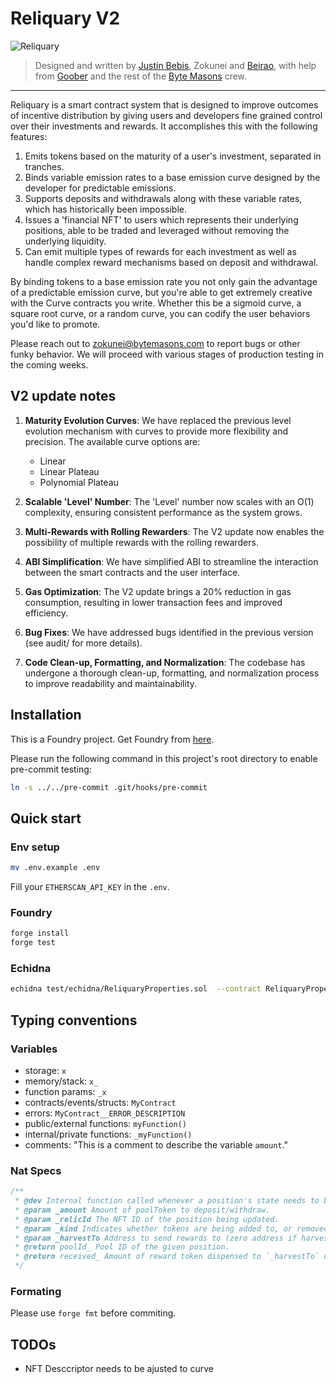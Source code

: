 # Reliquary V2

![Reliquary](header.png "Reliquary")

> Designed and written by [Justin Bebis](https://twitter.com/0xBebis_), Zokunei and [Beirao](https://twitter.com/0xBeirao), with help from [Goober](https://twitter.com/0xGoober) and the rest of the [Byte Masons](https://twitter.com/ByteMasons) crew.

---

Reliquary is a smart contract system that is designed to improve outcomes of incentive distribution by giving users and developers fine grained control over their investments and rewards. It accomplishes this with the following features:

1. Emits tokens based on the maturity of a user's investment, separated in tranches.
2. Binds variable emission rates to a base emission curve designed by the developer for predictable emissions.
3. Supports deposits and withdrawals along with these variable rates, which has historically been impossible.
4. Issues a 'financial NFT' to users which represents their underlying positions, able to be traded and leveraged without removing the underlying liquidity.
5. Can emit multiple types of rewards for each investment as well as handle complex reward mechanisms based on deposit and withdrawal.

By binding tokens to a base emission rate you not only gain the advantage of a predictable emission curve, but you're able
to get extremely creative with the Curve contracts you write. Whether this be a sigmoid curve, a square root curve, or a
random curve, you can codify the user behaviors you'd like to promote.

Please reach out to zokunei@bytemasons.com to report bugs or other funky behavior. We will proceed with various stages of production
testing in the coming weeks.

## V2 update notes

1. **Maturity Evolution Curves**: We have replaced the previous level evolution mechanism with curves to provide more flexibility and precision. The available curve options are:
   - Linear
   - Linear Plateau
   - Polynomial Plateau

2. **Scalable 'Level' Number**: The 'Level' number now scales with an O(1) complexity, ensuring consistent performance as the system grows.

3. **Multi-Rewards with Rolling Rewarders**: The V2 update now enables the possibility of multiple rewards with the rolling rewarders.

4. **ABI Simplification**: We have simplified ABI to streamline the interaction between the smart contracts and the user interface.

5. **Gas Optimization**: The V2 update brings a 20% reduction in gas consumption, resulting in lower transaction fees and improved efficiency.

6. **Bug Fixes**: We have addressed bugs identified in the previous version (see audit/ for more details).

7. **Code Clean-up, Formatting, and Normalization**: The codebase has undergone a thorough clean-up, formatting, and normalization process to improve readability and maintainability.

## Installation

This is a Foundry project. Get Foundry from [here](https://github.com/foundry-rs/foundry).

Please run the following command in this project's root directory to enable pre-commit testing:

```bash
ln -s ../../pre-commit .git/hooks/pre-commit
```

## Quick start

### Env setup
```bash
mv .env.example .env
```
Fill your `ETHERSCAN_API_KEY` in the `.env`.

### Foundry
```bash
forge install
forge test
```

### Echidna
```bash
echidna test/echidna/ReliquaryProperties.sol  --contract ReliquaryProperties --config test/echidna/config1_fast.yaml
```

## Typing conventions

### Variables

-   storage: `x`
-   memory/stack: `x_`
-   function params: `_x`
-   contracts/events/structs: `MyContract`
-   errors: `MyContract__ERROR_DESCRIPTION`
-   public/external functions: `myFunction()`
-   internal/private functions: `_myFunction()`
-   comments: "This is a comment to describe the variable `amount`."

### Nat Specs

```js
/**
 * @dev Internal function called whenever a position's state needs to be modified.
 * @param _amount Amount of poolToken to deposit/withdraw.
 * @param _relicId The NFT ID of the position being updated.
 * @param _kind Indicates whether tokens are being added to, or removed from, a pool.
 * @param _harvestTo Address to send rewards to (zero address if harvest should not be performed).
 * @return poolId_ Pool ID of the given position.
 * @return received_ Amount of reward token dispensed to `_harvestTo` on harvest.
 */
```

### Formating

Please use `forge fmt` before commiting.

## TODOs

-   NFT Desccriptor needs to be ajusted to curve